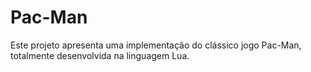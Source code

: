 # Pac-Man

Este projeto apresenta uma implementação do clássico jogo Pac-Man, totalmente desenvolvida na linguagem Lua.